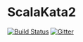 # ScalaKata2

[![Build Status](https://travis-ci.org/MasseGuillaume/ScalaKata2.svg)](https://travis-ci.org/MasseGuillaume/ScalaKata2) [![Gitter](https://badges.gitter.im/Join%20Chat.svg)](https://gitter.im/MasseGuillaume/ScalaKata2?utm_source=badge&utm_medium=badge&utm_campaign=pr-badge&utm_content=badge)